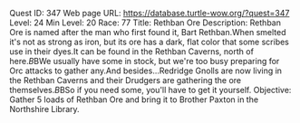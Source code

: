 Quest ID: 347
Web page URL: https://database.turtle-wow.org/?quest=347
Level: 24
Min Level: 20
Race: 77
Title: Rethban Ore
Description: Rethban Ore is named after the man who first found it, Bart Rethban.When smelted it's not as strong as iron, but its ore has a dark, flat color that some scribes use in their dyes.It can be found in the Rethban Caverns, north of here.$B$BWe usually have some in stock, but we're too busy preparing for Orc attacks to gather any.And besides...Redridge Gnolls are now living in the Rethban Caverns and their Drudgers are gathering the ore themselves.$B$BSo if you need some, you'll have to get it yourself.
Objective: Gather 5 loads of Rethban Ore and bring it to Brother Paxton in the Northshire Library.
